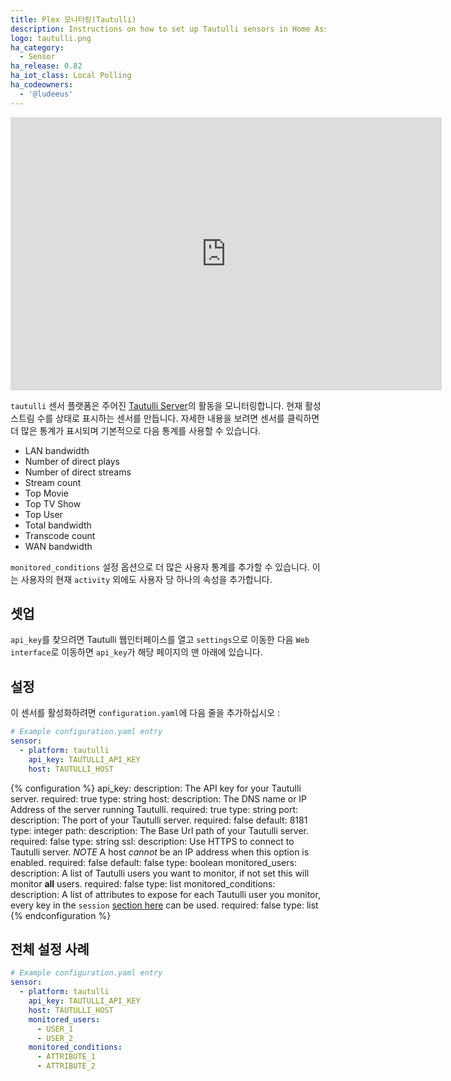 ```yaml
---
title: Plex 모니터링(Tautulli)
description: Instructions on how to set up Tautulli sensors in Home Assistant.
logo: tautulli.png
ha_category:
  - Sensor
ha_release: 0.82
ha_iot_class: Local Polling
ha_codeowners:
  - '@ludeeus'
---
```


<div class='videoWrapper'>
<iframe width="690" height="437" src="https://www.youtube.com/embed/zwEd4Mnt2Kg" frameborder="0" allow="accelerometer; autoplay; encrypted-media; gyroscope; picture-in-picture" allowfullscreen></iframe>
</div>

`tautulli` 센서 플랫폼은 주어진 [Tautulli Server][tautulli]의 활동을 모니터링합니다. 현재 활성 스트림 수를 상태로 표시하는 센서를 만듭니다. 자세한 내용을 보려면 센서를 클릭하면 더 많은 통계가 표시되며 기본적으로 다음 통계를 사용할 수 있습니다.

- LAN bandwidth
- Number of direct plays
- Number of direct streams
- Stream count
- Top Movie
- Top TV Show
- Top User
- Total bandwidth
- Transcode count
- WAN bandwidth

`monitored_conditions` 설정 옵션으로 더 많은 사용자 통계를 추가할 수 있습니다. 이는 사용자의 현재 `activity` 외에도 사용자 당 하나의 속성을 추가합니다.

## 셋업

`api_key`를 찾으려면 Tautulli 웹인터페이스를 열고 `settings`으로 이동한 다음 `Web interface`로 이동하면 `api_key`가 해당 페이지의 맨 아래에 있습니다.

## 설정

이 센서를 활성화하려면 `configuration.yaml`에 다음 줄을 추가하십시오 :

```yaml
# Example configuration.yaml entry
sensor:
  - platform: tautulli
    api_key: TAUTULLI_API_KEY
    host: TAUTULLI_HOST
```

{% configuration %}
api_key:
  description: The API key for your Tautulli server.
  required: true
  type: string
host:
  description: The DNS name or IP Address of the server running Tautulli.
  required: true
  type: string
port:
  description: The port of your Tautulli server.
  required: false
  default: 8181
  type: integer
path:
  description: The Base Url path of your Tautulli server.
  required: false
  type: string
ssl:
  description: Use HTTPS to connect to Tautulli server. *NOTE* A host *cannot* be an IP address when this option is enabled.
  required: false
  default: false
  type: boolean
monitored_users:
  description: A list of Tautulli users you want to monitor, if not set this will monitor **all** users.
  required: false
  type: list
monitored_conditions:
  description: A list of attributes to expose for each Tautulli user you monitor, every key in the `session` [section here][tautulliapi] can be used.
  required: false
  type: list
{% endconfiguration %}

## 전체 설정 사례

```yaml
# Example configuration.yaml entry
sensor:
  - platform: tautulli
    api_key: TAUTULLI_API_KEY
    host: TAUTULLI_HOST
    monitored_users:
      - USER_1
      - USER_2
    monitored_conditions:
      - ATTRIBUTE_1
      - ATTRIBUTE_2
```

[tautulli]: https://tautulli.com
[tautulliapi]: https://github.com/Tautulli/Tautulli/blob/master/API.md#get_activity

